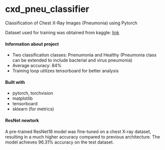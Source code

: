 # cxd_pneu_classifier
Classification of Chest X-Ray Images (Pneumonia) using Pytorch

Dataset used for training was obtained from kaggle: [link](https://www.kaggle.com/datasets/paultimothymooney/chest-xray-pneumonia)

#### Information about project
- Two classification classes: Pnenumonia and Healthy (Pneumonia class can be extended to include bacterial and virus pneumonia)
- Average accuracy: 84%
- Training loop utilizes tensorboard for better analysis

#### Built with
- pytorch, torchvision
- matplotlib
- tensorboard
- sklearn (for metrics)

#### ResNet newtork

A pre-trained ResNet18 model was fine-tuned on a chest X-ray dataset, resulting in a much higher accuracy compared to previous architecture. The model achieves 96.31% accuracy on the test dataset.

